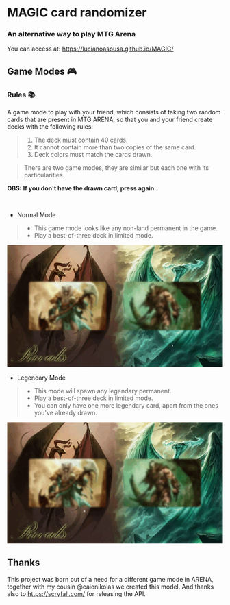 # MAGIC card randomizer

### An alternative way to play MTG Arena
You can access at: https://lucianoasousa.github.io/MAGIC/

## Game Modes 🎮
### Rules 📚
A game mode to play with your friend, which consists of taking two random cards that are present in MTG ARENA, so that you and your friend create decks with the following rules:

> 1. The deck must contain 40 cards.
> 2. It cannot contain more than two copies of the same card.
> 3. Deck colors must match the cards drawn.

> There are two game modes, they are similar but each one with its particularities.

**OBS: If you don't have the drawn card, press again.**

<br>

* Normal Mode

> * This game mode looks like any non-land permanent in the game.
> * Play a best-of-three deck in limited mode.
<img src="https://raw.githubusercontent.com/LucianoASousa/MAGIC/main/docs/NormalDoc.gif">

<br>

* Legendary Mode
> * This mode will spawn any legendary permanent.
> * Play a best-of-three deck in limited mode.
> * You can only have one more legendary card, apart from the ones you've already drawn.

<img src="https://raw.githubusercontent.com/LucianoASousa/MAGIC/main/docs/LegendaryDoc.gif">


## Thanks
This project was born out of a need for a different game mode in ARENA, together with my cousin @caionikolas we created this model.
And thanks also to https://scryfall.com/ for releasing the API.
